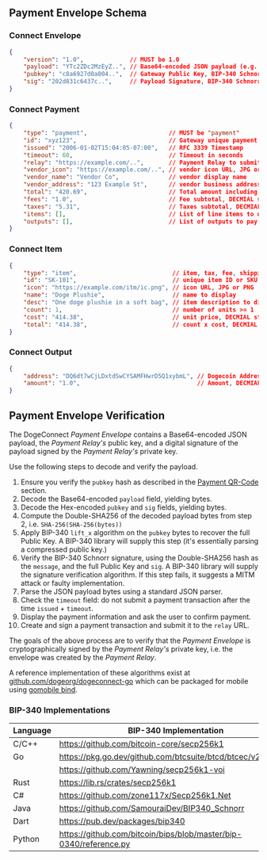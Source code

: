 ## Payment Envelope Schema

### Connect Envelope

```json
{
	"version": "1.0",             // MUST be 1.0
	"payload": "YTc2ZDc2MzEyZ..", // Base64-encoded JSON payload (e.g. ConnectPayment)
	"pubkey": "c8a6927d0a004..",  // Gateway Public Key, BIP-340 Schnorr X-only (32 bytes)
	"sig": "202d831c6437c..",     // Payload Signature, BIP-340 Schnorr (64 bytes)
}
```

### Connect Payment

```json
{
	"type": "payment",                       // MUST be "payment"
	"id": "xyz123",                          // Gateway unique payment ID
	"issued": "2006-01-02T15:04:05-07:00",   // RFC 3339 Timestamp
	"timeout": 60,                           // Timeout in seconds
	"relay": "https://example.com/..",       // Payment Relay to submit payment tx
	"vendor_icon": "https://example.com/..", // vendor icon URL, JPG or PNG
	"vendor_name": "Vendor Co",              // vendor display name
	"vendor_address": "123 Example St",      // vendor business address (optional)
	"total": "420.69",                       // Total amount including fees and taxes, DECMIAL string
	"fees": "1.0",                           // Fee subtotal, DECMIAL string
	"taxes": "5.31",                         // Taxes subtotal, DECMIAL string
	"items": [],                             // List of line items to display (Connect Items)
	"outputs": [],                           // List of outputs to pay (Connect Outputs)
}
```

### Connect Item

```json
{
    "type": "item",                           // item, tax, fee, shipping, discount, donation
	"id": "SK-101",                           // unique item ID or SKU
	"icon": "https://example.com/itm/ic.png", // icon URL, JPG or PNG
	"name": "Doge Plushie",                   // name to display
	"desc": "One doge plushie in a soft bag", // item description to display
	"count": 1,                               // number of units >= 1
	"cost": "414.38",                         // unit price, DECMIAL string
	"total": "414.38",                        // count x cost, DECMIAL string
}
```

### Connect Output

```json
{
	"address": "DQ6dt7wCjLDxtdSwCYSAMFHwrD5Q1xybmL", // Dogecoin Address
	"amount": "1.0",                                 // Amount, DECMIAL string
}
```

## Payment Envelope Verification

The DogeConnect _Payment Envelope_ contains a Base64-encoded JSON payload,
the _Payment Relay's_ public key, and a digital signature of the payload
signed by the _Payment Relay's_ private key.

Use the following steps to decode and verify the payload.

1. Ensure you verify the `pubkey` hash as described in the [Payment QR-Code](../qr_codes/qr_codes.md) section.
2. Decode the Base64-encoded `payload` field, yielding bytes.
3. Decode the Hex-encoded `pubkey` and `sig` fields, yielding bytes.
4. Compute the Double-SHA256 of the decoded payload bytes from step 2, i.e. `SHA-256(SHA-256(bytes))`
5. Apply BIP-340 `lift_x` algorithm on the `pubkey` bytes to recover the full Public Key.
   A BIP-340 library will supply this step (it's essentially parsing a compressed public key.)
6. Verify the BIP-340 Schnorr signature, using the Double-SHA256 hash as the `message`, and the full Public Key and `sig`.
   A BIP-340 library will supply the signature verification algorithm.
   If this step fails, it suggests a MITM attack or faulty implementation.
7. Parse the JSON payload bytes using a standard JSON parser.
8. Check the `timeout` field: do not submit a payment transaction after the time `issued` + `timeout`.
9. Display the payment information and ask the user to confirm payment.
10. Create and sign a payment transaction and submit it to the `relay` URL.

The goals of the above process are to verify that the _Payment Envelope_ is cryptographically
signed by the _Payment Relay's_ private key, i.e. the envelope was created by the _Payment Relay_.

A reference implementation of these algorithms exist at [github.com/dogeorg/dogeconnect-go](https://github.com/dogeorg/dogeconnect-go)
which can be packaged for mobile using [gomobile bind](https://pkg.go.dev/golang.org/x/mobile/cmd/gobind).

### BIP-340 Implementations

| Language | BIP-340 Implementation                                              |
|----------|---------------------------------------------------------------------|
| C/C++    | <https://github.com/bitcoin-core/secp256k1>                         |
| Go       | <https://pkg.go.dev/github.com/btcsuite/btcd/btcec/v2/schnorr>      |
|          | <https://github.com/Yawning/secp256k1-voi>                          |
| Rust     | <https://lib.rs/crates/secp256k1>                                   |
| C#       | <https://github.com/zone117x/Secp256k1.Net>                         |
| Java     | <https://github.com/SamouraiDev/BIP340_Schnorr>                     |
| Dart     | <https://pub.dev/packages/bip340>                                   |
| Python   | <https://github.com/bitcoin/bips/blob/master/bip-0340/reference.py> |
